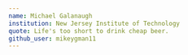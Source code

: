 ```yaml
---
name: Michael Galanaugh
institution: New Jersey Institute of Technology
quote: Life's too short to drink cheap beer.
github_user: mikeygman11
---
```

